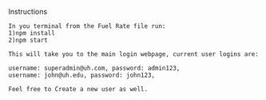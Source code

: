 Instructions

    In you terminal from the Fuel Rate file run:
    1)npm install
    2)npm start

    This will take you to the main login webpage, current user logins are:

    username: superadmin@uh.com, password: admin123,
    username: john@uh.edu, password: john123,

    Feel free to Create a new user as well.
